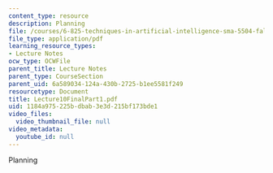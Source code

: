 ```yaml
---
content_type: resource
description: Planning
file: /courses/6-825-techniques-in-artificial-intelligence-sma-5504-fall-2002/1184a975225bdbab3e3d215bf173bde1_Lecture10FinalPart1.pdf
file_type: application/pdf
learning_resource_types:
- Lecture Notes
ocw_type: OCWFile
parent_title: Lecture Notes
parent_type: CourseSection
parent_uid: 6a589034-124a-430b-2725-b1ee5581f249
resourcetype: Document
title: Lecture10FinalPart1.pdf
uid: 1184a975-225b-dbab-3e3d-215bf173bde1
video_files:
  video_thumbnail_file: null
video_metadata:
  youtube_id: null
---
```

Planning

